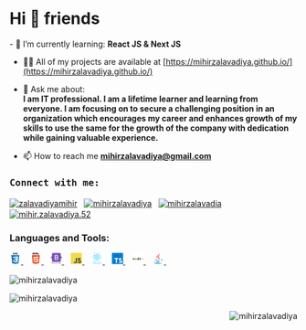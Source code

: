 <h1>Hi 👋 friends</h1>
- 🌱 I’m currently learning: <b>React JS & Next JS</b>

- 👨‍💻 All of my projects are available at [https://mihirzalavadiya.github.io/](https://mihirzalavadiya.github.io/)

- 💬 Ask me about: <br /><b>I am IT professional. I am a lifetime learner and learning from everyone. I am focusing on to secure a challenging position in an organization which encourages my career and enhances growth of my skills to use the same for the growth of the company with dedication while gaining valuable experience.</b>

- 📫 How to reach me **mihirzalavadiya@gmail.com**

<h3 align="left" style="font-family: 'Space Mono', monospace;">Connect with me:</h3>
<p align="left">
<a href="https://twitter.com/zalavadiyamihir" target="blank"><img align="center" src="https://raw.githubusercontent.com/rahuldkjain/github-profile-readme-generator/master/src/images/icons/Social/twitter.svg" alt="zalavadiyamihir" height="20" width="20" /></a>&nbsp;&nbsp;
<a href="https://linkedin.com/in/mihirzalavadiya" target="blank"><img align="center" src="https://raw.githubusercontent.com/rahuldkjain/github-profile-readme-generator/master/src/images/icons/Social/linked-in-alt.svg" alt="mihirzalavadiya" height="20" width="20" /></a>&nbsp;&nbsp;
<a href="https://instagram.com/mihirzalavadia" target="blank"><img align="center" src="https://raw.githubusercontent.com/rahuldkjain/github-profile-readme-generator/master/src/images/icons/Social/instagram.svg" alt="mihirzalavadia" height="20" width="20" /></a>&nbsp;&nbsp;
<a href="https://fb.com/mihir.zalavadiya.52" target="blank"><img align="center" src="https://raw.githubusercontent.com/rahuldkjain/github-profile-readme-generator/master/src/images/icons/Social/facebook.svg" alt="mihir.zalavadiya.52" height="20" width="20" /></a>
</p>

<h3 align="left">Languages and Tools:</h3>
<p align="left"> 
<a href="https://www.w3schools.com/css/" target="_blank" rel="noreferrer"> <img src="https://raw.githubusercontent.com/devicons/devicon/master/icons/css3/css3-original-wordmark.svg" alt="css3" width="20" height="20"/> </a> &nbsp;&nbsp;
<a href="https://www.w3.org/html/" target="_blank" rel="noreferrer"> <img src="https://raw.githubusercontent.com/devicons/devicon/master/icons/html5/html5-original-wordmark.svg" alt="html5" width="20" height="20"/> </a> &nbsp;&nbsp;
<a href="https://getbootstrap.com" target="_blank" rel="noreferrer"> <img src="https://raw.githubusercontent.com/devicons/devicon/master/icons/bootstrap/bootstrap-plain-wordmark.svg" alt="bootstrap" width="20" height="20"/> </a> &nbsp;&nbsp;
<a href="https://developer.mozilla.org/en-US/docs/Web/JavaScript" target="_blank" rel="noreferrer"> <img src="https://raw.githubusercontent.com/devicons/devicon/master/icons/javascript/javascript-original.svg" alt="javascript" width="20" height="20"/> </a> &nbsp;&nbsp;
<a href="https://reactjs.org/" target="_blank" rel="noreferrer"> <img src="https://raw.githubusercontent.com/devicons/devicon/master/icons/react/react-original-wordmark.svg" alt="react" width="20" height="20"/> </a> &nbsp;&nbsp;
<a href="https://www.typescriptlang.org/" target="_blank" rel="noreferrer"> <img src="https://raw.githubusercontent.com/devicons/devicon/master/icons/typescript/typescript-original.svg" alt="typescript" width="20" height="20"/> </a>&nbsp;&nbsp; 
<a href="https://nodejs.org" target="_blank" rel="noreferrer"> <img src="https://raw.githubusercontent.com/devicons/devicon/master/icons/nodejs/nodejs-original-wordmark.svg" alt="nodejs" width="20" height="20"/> </a> &nbsp;&nbsp;
<a href="https://www.java.com" target="_blank" rel="noreferrer"> <img src="https://raw.githubusercontent.com/devicons/devicon/master/icons/java/java-original.svg" alt="java" width="20" height="20"/> </a> &nbsp;&nbsp;
  <p><img align="center" src="https://github-readme-stats.vercel.app/api/top-langs?username=mihirzalavadiya&show_icons=true&locale=en&layout=compact" alt="mihirzalavadiya" /></p>
</p>

<p>
<span><img align="center" src="https://github-readme-stats.vercel.app/api?username=mihirzalavadiya&show_icons=true&locale=en" alt="mihirzalavadiya" /></span>

<span><img align="right" src="https://github-readme-streak-stats.herokuapp.com/?user=mihirzalavadiya&" alt="mihirzalavadiya" /></span>
</p>

<!--
**mihirzalavadiya/mihirzalavadiya** is a ✨ _special_ ✨ repository because its `README.md` (this file) appears on your GitHub profile.

Here are some ideas to get you started:

- 🔭 I’m currently working on ...
- 🌱 I’m currently learning ...
- 👯 I’m looking to collaborate on ...
- 🤔 I’m looking for help with ...
- 💬 Ask me about ...
- 📫 How to reach me: ...
- 😄 Pronouns: ...
- ⚡ Fun fact: ...
-->
